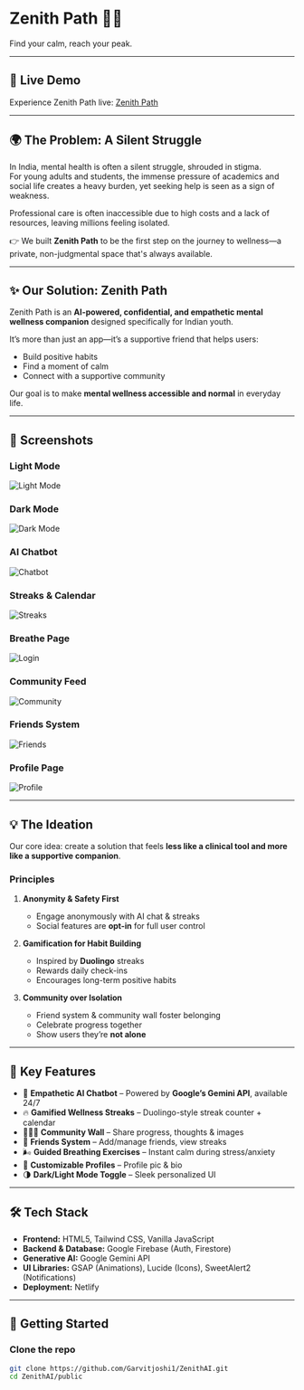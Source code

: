 # Zenith Path 🧘✨  
Find your calm, reach your peak.  

---

## 🚀 Live Demo  
Experience Zenith Path live: [Zenith Path](https://zenithpath.netlify.app/)  

---

## 🌍 The Problem: A Silent Struggle  
In India, mental health is often a silent struggle, shrouded in stigma.  
For young adults and students, the immense pressure of academics and social life creates a heavy burden, yet seeking help is seen as a sign of weakness.  

Professional care is often inaccessible due to high costs and a lack of resources, leaving millions feeling isolated.  

👉 We built **Zenith Path** to be the first step on the journey to wellness—a private, non-judgmental space that's always available.  

---

## ✨ Our Solution: Zenith Path  
Zenith Path is an **AI-powered, confidential, and empathetic mental wellness companion** designed specifically for Indian youth.  

It’s more than just an app—it’s a supportive friend that helps users:  
- Build positive habits  
- Find a moment of calm  
- Connect with a supportive community  

Our goal is to make **mental wellness accessible and normal** in everyday life.  

---

## 📸 Screenshots  

### Light Mode  
![Light Mode](screenshots/light-mode.png)  

### Dark Mode  
![Dark Mode](screenshots/dark-mode.png) 

### AI Chatbot  
![Chatbot](screenshots/chatbot.png)  

### Streaks & Calendar  
![Streaks](screenshots/streaks.png) 

### Breathe Page  
![Login](screenshots/breathe.png)  

### Community Feed  
![Community](screenshots/community.png)  

### Friends System  
![Friends](screenshots/friends.png)  

### Profile Page  
![Profile](screenshots/profile.png)  

---

## 💡 The Ideation  
Our core idea: create a solution that feels **less like a clinical tool and more like a supportive companion**.  

### Principles  
1. **Anonymity & Safety First**  
   - Engage anonymously with AI chat & streaks  
   - Social features are **opt-in** for full user control  

2. **Gamification for Habit Building**  
   - Inspired by **Duolingo** streaks  
   - Rewards daily check-ins  
   - Encourages long-term positive habits  

3. **Community over Isolation**  
   - Friend system & community wall foster belonging  
   - Celebrate progress together  
   - Show users they’re **not alone**  

---

## 🚀 Key Features  
- 🤖 **Empathetic AI Chatbot** – Powered by **Google’s Gemini API**, available 24/7  
- 🔥 **Gamified Wellness Streaks** – Duolingo-style streak counter + calendar  
- 🧑‍🤝‍🧑 **Community Wall** – Share progress, thoughts & images  
- 👥 **Friends System** – Add/manage friends, view streaks  
- 🌬️ **Guided Breathing Exercises** – Instant calm during stress/anxiety  
- 👤 **Customizable Profiles** – Profile pic & bio  
- 🌗 **Dark/Light Mode Toggle** – Sleek personalized UI  

---

## 🛠️ Tech Stack  
- **Frontend:** HTML5, Tailwind CSS, Vanilla JavaScript  
- **Backend & Database:** Google Firebase (Auth, Firestore)  
- **Generative AI:** Google Gemini API  
- **UI Libraries:** GSAP (Animations), Lucide (Icons), SweetAlert2 (Notifications)  
- **Deployment:** Netlify  

---

## 🏁 Getting Started  

### Clone the repo  
```bash
git clone https://github.com/Garvitjoshi1/ZenithAI.git
cd ZenithAI/public
